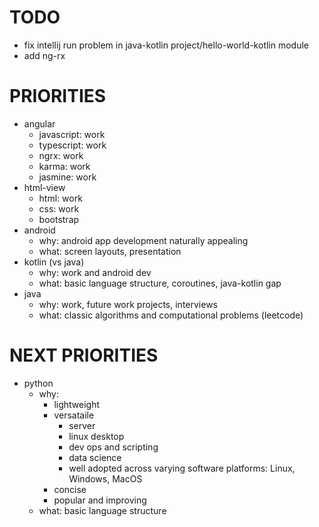 # TODO
* fix intellij run problem in java-kotlin project/hello-world-kotlin module
* add ng-rx

# PRIORITIES
* angular
  * javascript: work
  * typescript: work
  * ngrx: work
  * karma: work
  * jasmine: work
* html-view
  * html: work
  * css: work
  * bootstrap
* android
  * why: android app development naturally appealing
  * what: screen layouts, presentation
* kotlin (vs java)
  * why: work and android dev
  * what: basic language structure, coroutines, java-kotlin gap
* java
  * why: work, future work projects, interviews
  * what: classic algorithms and computational problems (leetcode)

# NEXT PRIORITIES
* python
  * why:
    * lightweight
    * versataile
      * server
      * linux desktop
      * dev ops and scripting
      * data science
      * well adopted across varying software platforms: Linux, Windows, MacOS
    * concise
    * popular and improving
  * what: basic language structure
    

